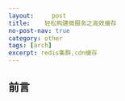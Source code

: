```yaml
---
layout:     post
title:    轻松构建微服务之高效缓存
no-post-nav: true
category: other
tags: [arch]
excerpt: redis集群,cdn缓存
---
```


## 前言